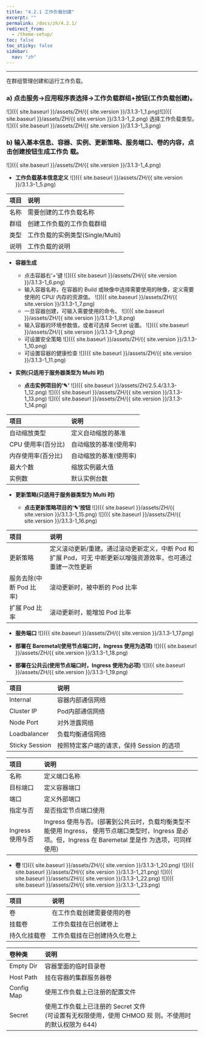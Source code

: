 ```yaml
---
title: "4.2.1 工作负载创建"
excerpt: ""
permalink: /docs/zh/4.2.1/
redirect_from:
  - /theme-setup/
toc: false
toc_sticky: false
sidebar:
  nav: "zh"
---
```


---
在群组管理创建和运行工作负载。

### a\) 点击服务→应用程序表选择→工作负载群组+按钮(工作负载创建)。
![]({{ site.baseurl }}/assets/ZH/{{ site.version }}/3.1.3-1_1.png)![]({{ site.baseurl }}/assets/ZH/{{ site.version }}/3.1.3-1_2.png)
选择工作负载类型。
![]({{ site.baseurl }}/assets/ZH/{{ site.version }}/3.1.3-1_3.png)

### b\) 输入基本信息、容器、实例、更新策略、服务端口、卷的内容，点击创建按钮生成工作负 载。
![]({{ site.baseurl }}/assets/ZH/{{ site.version }}/3.1.3-1_4.png)

* **工作负载基本信息定义**
![]({{ site.baseurl }}/assets/ZH/{{ site.version }}/3.1.3-1_5.png)

| **项目** | **说明** |
| :--- | :--- |
| 名称 | 需要创建的工作负载名称 |
| 群组 | 创建工作负载的工作负载群组 |
| 类型 | 工作负载的实例类型(Single/Multi) |
| 说明 | 工作负载的说明 |

* **容器生成**

  * 点击容器右‘+’键
  ![]({{ site.baseurl }}/assets/ZH/{{ site.version }}/3.1.3-1_6.png)
  * 输入容器名称，在容器的 Build 或映像中选择需要使用的映像，定义需要使用的 CPU/ 内存的资源值。
  ![]({{ site.baseurl }}/assets/ZH/{{ site.version }}/3.1.3-1_7.png)
  * 一旦容器创建，可输入需要使用的命令。
  ![]({{ site.baseurl }}/assets/ZH/{{ site.version }}/3.1.3-1_8.png)
  * 输入容器的环境参数值，或者可选择 Secret 设置。
  ![]({{ site.baseurl }}/assets/ZH/{{ site.version }}/3.1.3-1_9.png)
  * 可设置安全策略
  ![]({{ site.baseurl }}/assets/ZH/{{ site.version }}/3.1.3-1_10.png)
  * 可设置容器的健康检查
  ![]({{ site.baseurl }}/assets/ZH/{{ site.version }}/3.1.3-1_11.png)

* **实例(只适用于服务器类型为 Multi 时)**

  * **点击实例项目的‘✎’**
  ![]({{ site.baseurl }}/assets/ZH/2.5.4/3.1.3-1_12.png)
  ![]({{ site.baseurl }}/assets/ZH/{{ site.version }}/3.1.3-1_13.png)
  ![]({{ site.baseurl }}/assets/ZH/{{ site.version }}/3.1.3-1_14.png)

| **项目** | **说明** |
| :--- | :--- |
| 自动缩放类型 | 定义自动缩放的基准 |
| CPU 使用率(百分比) | 自动缩放的基准(使用率) |
| 内存使用率(百分比) | 自动缩放的基准(使用率) |
| 最大个数 | 缩放实例最大值 |
| 实例数 | 默认实例台数 |

* **更新策略(只适用于服务器类型为 Multi 时)**

  * **点击更新策略项目的‘✎’按钮**
  ![]({{ site.baseurl }}/assets/ZH/{{ site.version }}/3.1.3-1_15.png)
  ![]({{ site.baseurl }}/assets/ZH/{{ site.version }}/3.1.3-1_16.png)

| **项目** | **说明** |
| :--- | :--- |
| 更新策略 | 定义滚动更新/重建。通过滚动更新定义，中断 Pod 和扩展 Pod，可无 中断更新以增强资源效率，也可通过重建一次性更新 |
| 服务去除(中断 Pod 比率) | 滚动更新时，被中断的 Pod 比率 |
| 扩展 Pod 比率 | 滚动更新时，能增加 Pod 比率 |

* **服务端口**
![]({{ site.baseurl }}/assets/ZH/{{ site.version }}/3.1.3-1_17.png)

* **部署在 Baremetal(使用节点端口时，Ingress 使用为选项)**
![]({{ site.baseurl }}/assets/ZH/{{ site.version }}/3.1.3-1_18.png)

* **部署在公共云(使用节点端口时，Ingress 使用为必项)**
![]({{ site.baseurl }}/assets/ZH/{{ site.version }}/3.1.3-1_19.png)

| **项目** | **说明** |
| :--- | :--- |
| Internal | 容器内部通信网络 |
| Cluster IP | Pod内部通信网络 |
| Node Port | 对外泄露网络 |
| Loadbalancer | 负载均衡通信网络 |
| Sticky Session | 按照特定客户端的请求，保持 Session 的选项 |

| **项目** | **说明** |
| :--- | :--- |
| 名称 | 定义端口名称 |
| 目标端口 | 定义容器端口 |
| 端口 | 定义外部端口 |
| 指定与否 | 是否指定节点端口使用 |
| Ingress 使用与否 | Ingress 使用与否。(部署到公共云时，负载均衡类型不能使用 Ingress， 使用节点端口类型时，Ingress 是必项。但，Ingress 在 Baremetal 里是作 为选项，可同样使用) |

* **卷**
![]({{ site.baseurl }}/assets/ZH/{{ site.version }}/3.1.3-1_20.png)
![]({{ site.baseurl }}/assets/ZH/{{ site.version }}/3.1.3-1_21.png)
![]({{ site.baseurl }}/assets/ZH/{{ site.version }}/3.1.3-1_22.png)
![]({{ site.baseurl }}/assets/ZH/{{ site.version }}/3.1.3-1_23.png)

| **项目** | 说明 |
| :--- | :--- |
| 卷 | 在工作负载创建需要使用的卷 |
| 挂载卷 | 工作负载挂在已创建卷上 |
| 持久化挂载卷 | 工作负载挂在已创建持久化卷上 |

| **卷种类** | **说明** |
| :--- | :--- |
| Empty Dir | 容器里面的临时目录卷 |
| Host Path | 挂在容器的集群服务器卷 |
| Config Map | 使用工作负载上已注册的配置文件 |
| Secret | 使用工作负载上已注册的 Secret 文件<br/>(可设置有无权限使用，使用 CHMOD 规 则。不使用时的默认权限为 644) |

